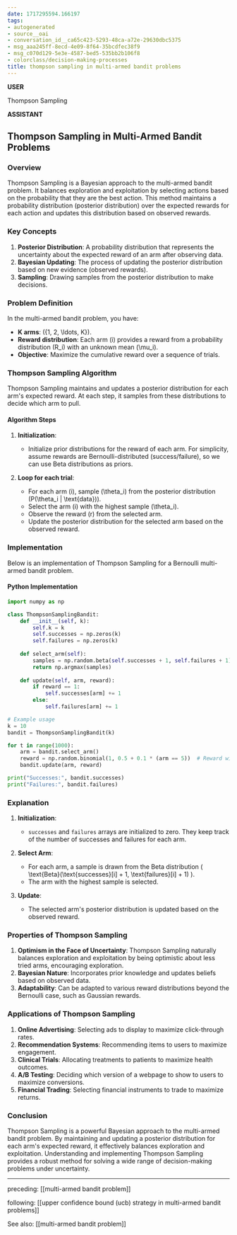 ```yaml
---
date: 1717295594.166197
tags:
- autogenerated
- source__oai
- conversation_id__ca65c423-5293-48ca-a72e-29630dbc5375
- msg_aaa245ff-8ecd-4e09-8f64-35bcdfec38f9
- msg_c070d129-5e3e-4587-bed5-535bb2b106f8
- colorclass/decision-making-processes
title: thompson sampling in multi-armed bandit problems
---
```


**USER**

Thompson Sampling


**ASSISTANT**

## Thompson Sampling in Multi-Armed Bandit Problems

### Overview

Thompson Sampling is a Bayesian approach to the multi-armed bandit problem. It balances exploration and exploitation by selecting actions based on the probability that they are the best action. This method maintains a probability distribution (posterior distribution) over the expected rewards for each action and updates this distribution based on observed rewards.

### Key Concepts

1. **Posterior Distribution**: A probability distribution that represents the uncertainty about the expected reward of an arm after observing data.
2. **Bayesian Updating**: The process of updating the posterior distribution based on new evidence (observed rewards).
3. **Sampling**: Drawing samples from the posterior distribution to make decisions.

### Problem Definition

In the multi-armed bandit problem, you have:
- **K arms**: \(\{1, 2, \ldots, K\}\).
- **Reward distribution**: Each arm \(i\) provides a reward from a probability distribution \(R_i\) with an unknown mean \(\mu_i\).
- **Objective**: Maximize the cumulative reward over a sequence of trials.

### Thompson Sampling Algorithm

Thompson Sampling maintains and updates a posterior distribution for each arm's expected reward. At each step, it samples from these distributions to decide which arm to pull.

#### Algorithm Steps

1. **Initialization**:
   - Initialize prior distributions for the reward of each arm. For simplicity, assume rewards are Bernoulli-distributed (success/failure), so we can use Beta distributions as priors.

2. **Loop for each trial**:
   - For each arm \(i\), sample \(\theta_i\) from the posterior distribution \(P(\theta_i | \text{data})\).
   - Select the arm \(i\) with the highest sample \(\theta_i\).
   - Observe the reward \(r\) from the selected arm.
   - Update the posterior distribution for the selected arm based on the observed reward.

### Implementation

Below is an implementation of Thompson Sampling for a Bernoulli multi-armed bandit problem.

#### Python Implementation

```python
import numpy as np

class ThompsonSamplingBandit:
    def __init__(self, k):
        self.k = k
        self.successes = np.zeros(k)
        self.failures = np.zeros(k)
    
    def select_arm(self):
        samples = np.random.beta(self.successes + 1, self.failures + 1)
        return np.argmax(samples)
    
    def update(self, arm, reward):
        if reward == 1:
            self.successes[arm] += 1
        else:
            self.failures[arm] += 1

# Example usage
k = 10
bandit = ThompsonSamplingBandit(k)

for t in range(1000):
    arm = bandit.select_arm()
    reward = np.random.binomial(1, 0.5 + 0.1 * (arm == 5))  # Reward with some noise, optimal arm is 5
    bandit.update(arm, reward)

print("Successes:", bandit.successes)
print("Failures:", bandit.failures)
```

### Explanation

1. **Initialization**: 
   - `successes` and `failures` arrays are initialized to zero. They keep track of the number of successes and failures for each arm.

2. **Select Arm**: 
   - For each arm, a sample is drawn from the Beta distribution \( \text{Beta}(\text{successes}[i] + 1, \text{failures}[i] + 1) \). 
   - The arm with the highest sample is selected.

3. **Update**: 
   - The selected arm's posterior distribution is updated based on the observed reward.

### Properties of Thompson Sampling

1. **Optimism in the Face of Uncertainty**: Thompson Sampling naturally balances exploration and exploitation by being optimistic about less tried arms, encouraging exploration.
2. **Bayesian Nature**: Incorporates prior knowledge and updates beliefs based on observed data.
3. **Adaptability**: Can be adapted to various reward distributions beyond the Bernoulli case, such as Gaussian rewards.

### Applications of Thompson Sampling

1. **Online Advertising**: Selecting ads to display to maximize click-through rates.
2. **Recommendation Systems**: Recommending items to users to maximize engagement.
3. **Clinical Trials**: Allocating treatments to patients to maximize health outcomes.
4. **A/B Testing**: Deciding which version of a webpage to show to users to maximize conversions.
5. **Financial Trading**: Selecting financial instruments to trade to maximize returns.

### Conclusion

Thompson Sampling is a powerful Bayesian approach to the multi-armed bandit problem. By maintaining and updating a posterior distribution for each arm's expected reward, it effectively balances exploration and exploitation. Understanding and implementing Thompson Sampling provides a robust method for solving a wide range of decision-making problems under uncertainty.


---

preceding: [[multi-armed bandit problem]]  


following: [[upper confidence bound (ucb) strategy in multi-armed bandit problems]]

See also: [[multi-armed bandit problem]]